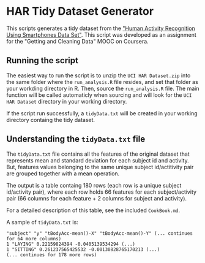 # HAR Tidy Dataset Generator

This scripts generates a tidy dataset from the ["Human Activity Recognition Using Smartphones Data Set"](http://archive.ics.uci.edu/ml/datasets/Human+Activity+Recognition+Using+Smartphones). This script was developed as an assignment for the "Getting and Cleaning Data" MOOC on Coursera.

## Running the script

The easiest way to run the script is to unzip the `UCI HAR Dataset.zip` into the same folder where the `run_analysis.R` file resides, and set that folder as your workding directory in R. Then, source the `run_analysis.R` file. The main function will be called automaticly when sourcing and will look for the `UCI HAR Dataset` directory in your working directory.

If the script run successfully, a `tidyData.txt` will be created in your working directory containg the tidy dataset.

## Understanding the `tidyData.txt` file

The `tidyData.txt` file contains all the features of the original dataset that represents mean and standard deviation for each subject id and activity. But, features values belonging to the same unique subject id/actitivity pair are grouped together with a mean operation.


The output is a table containg 180 rows (each row is a unique subject id/activity pair), where each row holds 66 features for each subject/activity pair (66 columns for each feature + 2 columns for subject and activity).

For a detailed description of this table, see the included `CookBook.md`.


A sample of `tidyData.txt` is:

```
"subject" "y" "tBodyAcc-mean()-X" "tBodyAcc-mean()-Y" (... continues for 64 more columns)
1 "LAYING" 0.22159824394 -0.0405139534294 (...)
1 "SITTING" 0.261237565425532 -0.00130828765170213 (...)
(... continues for 178 more rows)
```